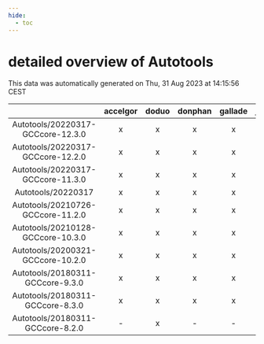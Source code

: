 ```yaml
---
hide:
  - toc
---
```


detailed overview of Autotools
==============================


This data was automatically generated on Thu, 31 Aug 2023 at 14:15:56 CEST  

| |accelgor|doduo|donphan|gallade|joltik|skitty|swalot|victini|
| :---: | :---: | :---: | :---: | :---: | :---: | :---: | :---: | :---: |
|Autotools/20220317-GCCcore-12.3.0|x|x|x|x|x|x|x|x|
|Autotools/20220317-GCCcore-12.2.0|x|x|x|x|x|x|x|x|
|Autotools/20220317-GCCcore-11.3.0|x|x|x|x|x|x|x|x|
|Autotools/20220317|x|x|x|x|x|x|x|x|
|Autotools/20210726-GCCcore-11.2.0|x|x|x|x|x|x|x|x|
|Autotools/20210128-GCCcore-10.3.0|x|x|x|x|x|x|x|x|
|Autotools/20200321-GCCcore-10.2.0|x|x|x|x|x|x|x|x|
|Autotools/20180311-GCCcore-9.3.0|x|x|x|x|x|x|x|x|
|Autotools/20180311-GCCcore-8.3.0|x|x|x|x|x|x|x|x|
|Autotools/20180311-GCCcore-8.2.0|-|x|-|-|-|-|x|-|
